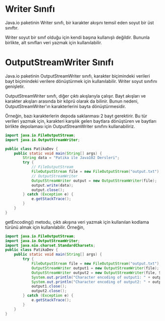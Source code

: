 # Writer Sınıfı

Java.io paketinin Writer sınıfı, bir karakter akışını temsil eden soyut bir üst sınıftır.

Writer soyut bir sınıf olduğu için kendi başına kullanışlı değildir. Bununla birlikte, alt sınıfları veri yazmak için
kullanılabilir.

# OutputStreamWriter Sınıfı

Java.io paketinin OutputStreamWriter sınıfı, karakter biçimindeki verileri bayt biçimindeki verilere dönüştürmek için
kullanılabilir. Writer soyut sınıfını genişletir.

OutputStreamWriter sınıfı, diğer çıktı akışlarıyla çalışır. Bayt akışları ve karakter akışları arasında bir köprü olarak
da bilinir. Bunun nedeni, OutputStreamWriter'ın karakterlerini bayta dönüştürmesidir.

Örneğin, bazı karakterlerin depoda saklanması 2 bayt gerektirir. Bu tür verileri yazmak için, karakteri karşılık gelen
baytlara dönüştüren ve baytları birlikte depolaması için OutputStreamWriter sınıfını kullanabiliriz.

```java
import java.io.FileOutputStream;
import java.io.OutputStreamWriter;

public class PatikaDev {
    public static void main(String[] args) {
        String data = "Patika ile Java102 Dersleri";
        try {
            // FileOutputStream
            FileOutputStream file = new FileOutputStream("output.txt");
            // OutputStreamWriter
            OutputStreamWriter output = new OutputStreamWriter(file);
            output.write(data);
            output.close();
        } catch (Exception e) {
            e.getStackTrace();
        }
    }
}
```
getEncoding() metodu, çıktı akışına veri yazmak için kullanılan kodlama türünü almak için kullanılabilir. Örneğin,
```java
import java.io.FileOutputStream;
import java.io.OutputStreamWriter;
import java.nio.charset.StandardCharsets;
public class PatikaDev {
    public static void main(String[] args) {
        try {
            FileOutputStream file = new FileOutputStream("output.txt");
            OutputStreamWriter output1 = new OutputStreamWriter(file);
            OutputStreamWriter output2 = new OutputStreamWriter(file, StandardCharsets.UTF_8);
            System.out.println("Character encoding of output1: " + output1.getEncoding());
            System.out.println("Character encoding of output2: " + output2.getEncoding());
            output1.close();
            output2.close();
        } catch (Exception e) {
            e.getStackTrace();
        }
    }
}
```